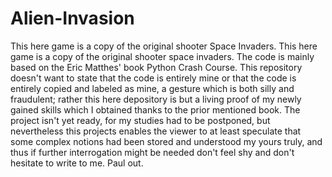 # Alien-Invasion
This here game is a copy of the original shooter Space Invaders. This here game is a copy of the original shooter space invaders. The code is mainly based on the Eric Matthes' book  Python Crash Course. This repository doesn't want to state that the code is entirely mine or that the code is entirely copied and labeled as mine, a gesture which is both silly and fraudulent; rather this here depository is but a living proof of my newly gained skills which I obtained thanks to the prior mentioned book. The project isn't yet ready, for my studies had to be postponed, but nevertheless this projects enables the viewer to at least speculate that some complex notions had been stored and understood my yours truly, and thus if further interrogation might be needed don't feel shy and don't hesitate to write to me. Paul out.
